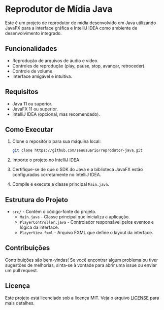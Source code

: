 # Reprodutor de Mídia Java

Este é um projeto de reprodutor de mídia desenvolvido em Java utilizando JavaFX para a interface gráfica e IntelliJ IDEA como ambiente de desenvolvimento integrado.

## Funcionalidades

- Reprodução de arquivos de áudio e vídeo.
- Controles de reprodução (play, pause, stop, avançar, retroceder).
- Controle de volume.
- Interface amigável e intuitiva.

## Requisitos

- Java 11 ou superior.
- JavaFX 11 ou superior.
- IntelliJ IDEA (opcional, mas recomendado).

## Como Executar

1. Clone o repositório para sua máquina local:
    ```sh
    git clone https://github.com/seuusuario/reprodutor-java.git
    ```

2. Importe o projeto no IntelliJ IDEA.

3. Certifique-se de que o SDK do Java e a biblioteca JavaFX estão configurados corretamente no IntelliJ IDEA.

4. Compile e execute a classe principal `Main.java`.

## Estrutura do Projeto

- `src/` - Contém o código-fonte do projeto.
    - `Main.java` - Classe principal que inicializa a aplicação.
    - `PlayerController.java` - Controlador responsável pelos eventos e lógica da interface.
    - `PlayerView.fxml` - Arquivo FXML que define o layout da interface.

## Contribuições

Contribuições são bem-vindas! Se você encontrar algum problema ou tiver sugestões de melhorias, sinta-se à vontade para abrir uma issue ou enviar um pull request.

## Licença

Este projeto está licenciado sob a licença MIT. Veja o arquivo [LICENSE](LICENSE) para mais detalhes.

